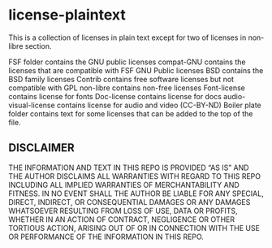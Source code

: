 # license-plaintext

This is a collection of licenses in plain text except for 
two of licenses in non-libre section.

FSF folder contains the GNU public licenses
compat-GNU contains the licenses that are compatible with FSF GNU Public licenses
BSD contains the BSD family licenses
Contrib contains free software licenses but not compatible with GPL
non-libre contains non-free licenses 
Font-license contains license for fonts
Doc-license contains license for docs
audio-visual-license contains license for audio and video (CC-BY-ND)
Boiler plate folder contains text for some licenses that 
can be added to the top of the file.


## DISCLAIMER

THE INFORMATION AND TEXT IN THIS REPO IS PROVIDED “AS IS” AND THE AUTHOR DISCLAIMS ALL
WARRANTIES WITH REGARD TO THIS REPO INCLUDING ALL IMPLIED WARRANTIES
OF MERCHANTABILITY AND FITNESS. IN NO EVENT SHALL THE AUTHOR BE LIABLE
FOR ANY SPECIAL, DIRECT, INDIRECT, OR CONSEQUENTIAL DAMAGES OR ANY
DAMAGES WHATSOEVER RESULTING FROM LOSS OF USE, DATA OR PROFITS, WHETHER IN
AN ACTION OF CONTRACT, NEGLIGENCE OR OTHER TORTIOUS ACTION, ARISING OUT
OF OR IN CONNECTION WITH THE USE OR PERFORMANCE OF THE INFORMATION IN THIS REPO.
